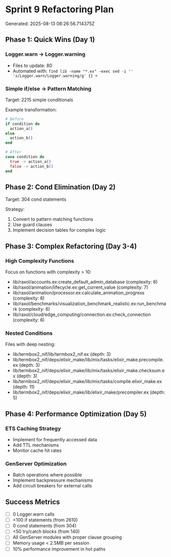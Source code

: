# Sprint 9 Refactoring Plan

Generated: 2025-08-13 08:26:56.714375Z

## Phase 1: Quick Wins (Day 1)

### Logger.warn → Logger.warning
- Files to update: 80
- Automated with: `find lib -name "*.ex" -exec sed -i '' 's/Logger.warn/Logger.warning/g' {} +`

### Simple if/else → Pattern Matching
Target: 2215 simple conditionals

Example transformation:
```elixir
# Before
if condition do
  action_a()
else
  action_b()
end

# After
case condition do
  true -> action_a()
  false -> action_b()
end
```

## Phase 2: Cond Elimination (Day 2)

Target: 304 cond statements

Strategy:
1. Convert to pattern matching functions
2. Use guard clauses
3. Implement decision tables for complex logic

## Phase 3: Complex Refactoring (Day 3-4)

### High Complexity Functions
Focus on functions with complexity > 10:
- lib/raxol/accounts.ex:create_default_admin_database (complexity: 6)
- lib/raxol/animation/lifecycle.ex:get_current_value (complexity: 7)
- lib/raxol/animation/processor.ex:calculate_animation_progress (complexity: 6)
- lib/raxol/benchmarks/visualization_benchmark_realistic.ex:run_benchmark (complexity: 6)
- lib/raxol/cloud/edge_computing/connection.ex:check_connection (complexity: 6)

### Nested Conditions
Files with deep nesting:
- lib/termbox2_nif/lib/termbox2_nif.ex (depth: 3)
- lib/termbox2_nif/deps/elixir_make/lib/mix/tasks/elixir_make.precompile.ex (depth: 3)
- lib/termbox2_nif/deps/elixir_make/lib/mix/tasks/elixir_make.checksum.ex (depth: 3)
- lib/termbox2_nif/deps/elixir_make/lib/mix/tasks/compile.elixir_make.ex (depth: 11)
- lib/termbox2_nif/deps/elixir_make/lib/elixir_make/precompiler.ex (depth: 5)

## Phase 4: Performance Optimization (Day 5)

### ETS Caching Strategy
- Implement for frequently accessed data
- Add TTL mechanisms
- Monitor cache hit rates

### GenServer Optimization
- Batch operations where possible
- Implement backpressure mechanisms
- Add circuit breakers for external calls

## Success Metrics

- [ ] 0 Logger.warn calls
- [ ] <100 if statements (from 2610)
- [ ] 0 cond statements (from 304)
- [ ] <50 try/catch blocks (from 140)
- [ ] All GenServer modules with proper clause grouping
- [ ] Memory usage < 2.5MB per session
- [ ] 10% performance improvement in hot paths
